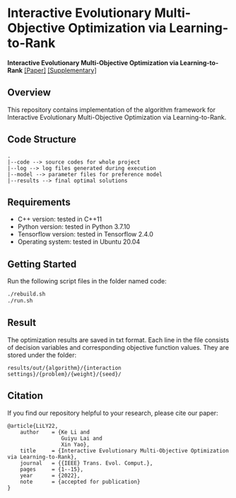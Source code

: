 # Interactive Evolutionary Multi-Objective Optimization via Learning-to-Rank

**Interactive Evolutionary Multi-Objective Optimization via Learning-to-Rank**
[[Paper]]() [[Supplementary]]()

## Overview
This repository contains implementation of the algorithm framework for Interactive Evolutionary Multi-Objective Optimization via Learning-to-Rank.

## Code Structure
```
.
|--code --> source codes for whole project
|--log --> log files generated during execution
|--model --> parameter files for preference model
|--results --> final optimal solutions
```

## Requirements
- C++ version: tested in C++11
- Python version: tested in Python 3.7.10
- Tensorflow version: tested in Tensorflow 2.4.0
- Operating system: tested in Ubuntu 20.04

## Getting Started
Run the following script files in the folder named code:

```bash
./rebuild.sh
./run.sh
```

## Result
The optimization results are saved in txt format. Each line in the file consists of decision variables and corresponding objective function values. They are stored under the folder:

```
results/out/{algorithm}/{interaction settings}/{problem}/{weight}/{seed}/
```

## Citation

If you find our repository helpful to your research, please cite our paper:

```
@article{LiLY22,
    author    = {Ke Li and
                 Guiyu Lai and
                 Xin Yao},
    title     = {Interactive Evolutionary Multi-Objective Optimization via Learning-to-Rank},
    journal   = {{IEEE} Trans. Evol. Comput.},
    pages     = {1--15},
    year      = {2022},
    note      = {accepted for publication}
}
```
